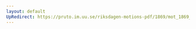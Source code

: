 ```yaml
---
layout: default
UpRedirect: https://pruto.im.uu.se/riksdagen-motions-pdf/1869/mot_1869__ak__312.pdf
---
```

